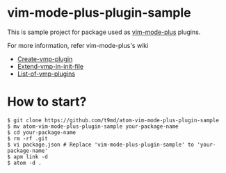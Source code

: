 # vim-mode-plus-plugin-sample

This is sample project for package used as [vim-mode-plus](https://atom.io/packages/vim-mode-plus) plugins.

For more information, refer vim-mode-plus's wiki
- [Create-vmp-plugin](https://github.com/t9md/atom-vim-mode-plus/wiki/Create-vmp-plugin)
- [Extend-vmp-in-init-file](https://github.com/t9md/atom-vim-mode-plus/wiki/Extend-vmp-in-init-file)
- [List-of-vmp-plugins](https://github.com/t9md/atom-vim-mode-plus/wiki/List-of-vmp-plugins)

# How to start?

```
$ git clone https://github.com/t9md/atom-vim-mode-plus-plugin-sample
$ mv atom-vim-mode-plus-plugin-sample your-package-name
$ cd your-package-name
$ rm -rf .git
$ vi package.json # Replace 'vim-mode-plus-plugin-sample' to 'your-package-name'
$ apm link -d
$ atom -d .
```
